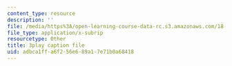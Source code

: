 ```yaml
---
content_type: resource
description: ''
file: /media/https%3A/open-learning-course-data-rc.s3.amazonaws.com/18-02sc-multivariable-calculus-fall-2010/adbca1ffa6f256e689a17e71b0a68418_6T13yRjtd-o.vtt
file_type: application/x-subrip
resourcetype: Other
title: 3play caption file
uid: adbca1ff-a6f2-56e6-89a1-7e71b0a68418
---
```

